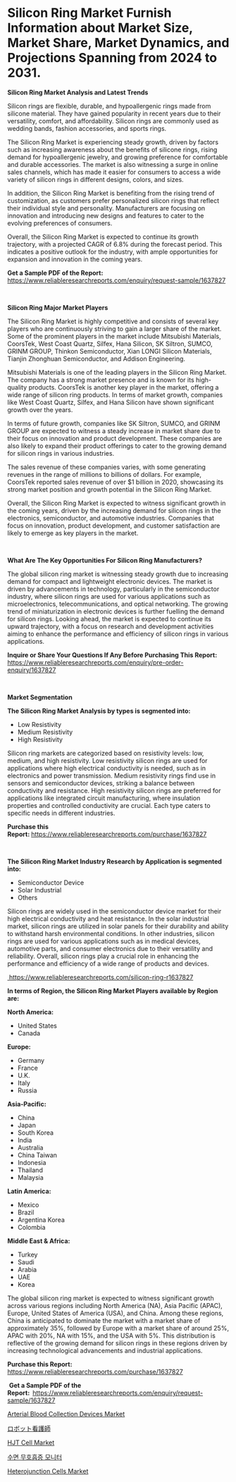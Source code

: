 <p><h1>Silicon Ring Market Furnish Information about Market Size, Market Share, Market Dynamics, and Projections Spanning from 2024 to 2031.</h1></p><p><strong>Silicon Ring Market Analysis and Latest Trends</strong></p>
<p><p>Silicon rings are flexible, durable, and hypoallergenic rings made from silicone material. They have gained popularity in recent years due to their versatility, comfort, and affordability. Silicon rings are commonly used as wedding bands, fashion accessories, and sports rings.</p><p>The Silicon Ring Market is experiencing steady growth, driven by factors such as increasing awareness about the benefits of silicone rings, rising demand for hypoallergenic jewelry, and growing preference for comfortable and durable accessories. The market is also witnessing a surge in online sales channels, which has made it easier for consumers to access a wide variety of silicon rings in different designs, colors, and sizes.</p><p>In addition, the Silicon Ring Market is benefiting from the rising trend of customization, as customers prefer personalized silicon rings that reflect their individual style and personality. Manufacturers are focusing on innovation and introducing new designs and features to cater to the evolving preferences of consumers.</p><p>Overall, the Silicon Ring Market is expected to continue its growth trajectory, with a projected CAGR of 6.8% during the forecast period. This indicates a positive outlook for the industry, with ample opportunities for expansion and innovation in the coming years.</p></p>
<p><strong>Get a Sample PDF of the Report:&nbsp;</strong> <a href="https://www.reliableresearchreports.com/enquiry/request-sample/1637827">https://www.reliableresearchreports.com/enquiry/request-sample/1637827</a></p>
<p>&nbsp;</p>
<p><strong>Silicon Ring Major Market Players</strong></p>
<p><p>The Silicon Ring Market is highly competitive and consists of several key players who are continuously striving to gain a larger share of the market. Some of the prominent players in the market include Mitsubishi Materials, CoorsTek, West Coast Quartz, Silfex, Hana Silicon, SK Siltron, SUMCO, GRINM GROUP, Thinkon Semiconductor, Xian LONGI Silicon Materials, Tianjin Zhonghuan Semiconductor, and Addison Engineering.</p><p>Mitsubishi Materials is one of the leading players in the Silicon Ring Market. The company has a strong market presence and is known for its high-quality products. CoorsTek is another key player in the market, offering a wide range of silicon ring products. In terms of market growth, companies like West Coast Quartz, Silfex, and Hana Silicon have shown significant growth over the years.</p><p>In terms of future growth, companies like SK Siltron, SUMCO, and GRINM GROUP are expected to witness a steady increase in market share due to their focus on innovation and product development. These companies are also likely to expand their product offerings to cater to the growing demand for silicon rings in various industries.</p><p>The sales revenue of these companies varies, with some generating revenues in the range of millions to billions of dollars. For example, CoorsTek reported sales revenue of over $1 billion in 2020, showcasing its strong market position and growth potential in the Silicon Ring Market.</p><p>Overall, the Silicon Ring Market is expected to witness significant growth in the coming years, driven by the increasing demand for silicon rings in the electronics, semiconductor, and automotive industries. Companies that focus on innovation, product development, and customer satisfaction are likely to emerge as key players in the market.</p></p>
<p>&nbsp;</p>
<p><strong>What Are The Key Opportunities For Silicon Ring Manufacturers?</strong></p>
<p><p>The global silicon ring market is witnessing steady growth due to increasing demand for compact and lightweight electronic devices. The market is driven by advancements in technology, particularly in the semiconductor industry, where silicon rings are used for various applications such as microelectronics, telecommunications, and optical networking. The growing trend of miniaturization in electronic devices is further fuelling the demand for silicon rings. Looking ahead, the market is expected to continue its upward trajectory, with a focus on research and development activities aiming to enhance the performance and efficiency of silicon rings in various applications.</p></p>
<p><strong>Inquire or Share Your Questions If Any Before Purchasing This Report:</strong> <a href="https://www.reliableresearchreports.com/enquiry/pre-order-enquiry/1637827">https://www.reliableresearchreports.com/enquiry/pre-order-enquiry/1637827</a></p>
<p>&nbsp;</p>
<p><strong>Market Segmentation</strong></p>
<p><strong>The Silicon Ring Market Analysis by types is segmented into:</strong></p>
<p><ul><li>Low Resistivity</li><li>Medium Resistivity</li><li>High Resistivity</li></ul></p>
<p><p>Silicon ring markets are categorized based on resistivity levels: low, medium, and high resistivity. Low resistivity silicon rings are used for applications where high electrical conductivity is needed, such as in electronics and power transmission. Medium resistivity rings find use in sensors and semiconductor devices, striking a balance between conductivity and resistance. High resistivity silicon rings are preferred for applications like integrated circuit manufacturing, where insulation properties and controlled conductivity are crucial. Each type caters to specific needs in different industries.</p></p>
<p><strong>Purchase this Report:&nbsp;</strong><a href="https://www.reliableresearchreports.com/purchase/1637827">https://www.reliableresearchreports.com/purchase/1637827</a></p>
<p>&nbsp;</p>
<p><strong>The Silicon Ring Market Industry Research by Application is segmented into:</strong></p>
<p><ul><li>Semiconductor Device</li><li>Solar Industrial</li><li>Others</li></ul></p>
<p><p>Silicon rings are widely used in the semiconductor device market for their high electrical conductivity and heat resistance. In the solar industrial market, silicon rings are utilized in solar panels for their durability and ability to withstand harsh environmental conditions. In other industries, silicon rings are used for various applications such as in medical devices, automotive parts, and consumer electronics due to their versatility and reliability. Overall, silicon rings play a crucial role in enhancing the performance and efficiency of a wide range of products and devices.</p></p>
<p><a href="https://www.reliableresearchreports.com/silicon-ring-r1637827">&nbsp;https://www.reliableresearchreports.com/silicon-ring-r1637827</a></p>
<p><strong>In terms of Region, the Silicon Ring Market Players available by Region are:</strong></p>
<p>
    <p> <strong> North America: </strong>
        <ul>
            <li>United States</li>
            <li>Canada</li>
        </ul>
        </p> 
    <p> <strong> Europe: </strong>
        <ul>
            <li>Germany</li>
            <li>France</li>
            <li>U.K.</li>
            <li>Italy</li>
            <li>Russia</li>
        </ul>
        </p> 
    <p> <strong> Asia-Pacific: </strong>
        <ul>
            <li>China</li>
            <li>Japan</li>
            <li>South Korea</li>
            <li>India</li>
            <li>Australia</li>
            <li>China Taiwan</li>
            <li>Indonesia</li>
            <li>Thailand</li>
            <li>Malaysia</li>
        </ul>
        </p> 
    <p> <strong> Latin America: </strong>
        <ul>
            <li>Mexico</li>
            <li>Brazil</li>
            <li>Argentina Korea</li>
            <li>Colombia</li>
        </ul>
        </p> 
    <p> <strong> Middle East & Africa: </strong>
        <ul>
            <li>Turkey</li>
            <li>Saudi</li>
            <li>Arabia</li>
            <li>UAE</li>
            <li>Korea</li>
        </ul>
    </p>
    </p>
<p><p>The global silicon ring market is expected to witness significant growth across various regions including North America (NA), Asia Pacific (APAC), Europe, United States of America (USA), and China. Among these regions, China is anticipated to dominate the market with a market share of approximately 35%, followed by Europe with a market share of around 25%, APAC with 20%, NA with 15%, and the USA with 5%. This distribution is reflective of the growing demand for silicon rings in these regions driven by increasing technological advancements and industrial applications.</p></p>
<p><strong>Purchase this Report: </strong><a href="https://www.reliableresearchreports.com/purchase/1637827">https://www.reliableresearchreports.com/purchase/1637827</a></p>
<p>&nbsp;<strong>Get a Sample PDF of the Report:&nbsp;&nbsp;</strong><a href="https://www.reliableresearchreports.com/enquiry/request-sample/1637827">https://www.reliableresearchreports.com/enquiry/request-sample/1637827</a></p>
<p><strong></strong></p>
<p><p><a href="https://www.linkedin.com/pulse/arterial-blood-collection-devices-market-size-reveals-best-marketing-fgiuf">Arterial Blood Collection Devices Market</a></p><p><a href="https://github.com/FrancoWeber2023/Market-Research-Report-List-1/blob/main/472269654875.md">ロボット看護師</a></p><p><a href="https://github.com/Sarissaschmalingtr6fz2739/Market-Research-Report-List-2/blob/main/hjt-cell-market.md">HJT Cell Market</a></p><p><a href="https://github.com/vseigx30c9a1j/Market-Research-Report-List-2/blob/main/435257154868.md">수면 무호흡증 모니터</a></p><p><a href="https://github.com/RyleeBauch2023/Market-Research-Report-List-1/blob/main/heterojunction-cells-market.md">Heterojunction Cells Market</a></p></p>